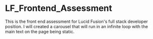 # LF_Frontend_Assessment
This is the front end assessment for Lucid Fusion's full stack developer position. I will created a carousel that will run in an infinite loop with the main text on the page being static. 
